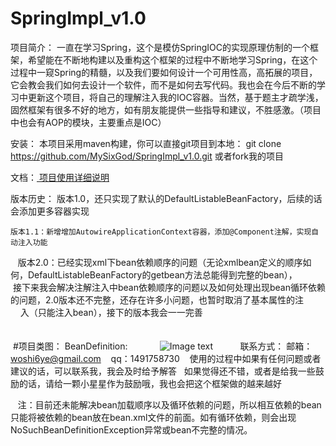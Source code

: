 # SpringImpl_v1.0

项目简介：
    一直在学习Spring，这个是模仿SpringIOC的实现原理仿制的一个框架，希望能在不断地构建以及重构这个框架的过程中不断地学习Spring，在这个过程中一窥Spring的精髓，以及我们要如何设计一个可用性高，高拓展的项目，它会教会我们如何去设计一个软件，而不是如何去写代码。我也会在今后不断的学习中更新这个项目，将自己的理解注入我的IOC容器。当然，基于题主才疏学浅，固然框架有很多不好的地方，如有朋友能提供一些指导和建议，不胜感激。（项目中也会有AOP的模块，主要重点是IOC）


安装：
    本项目采用maven构建，你可以直接git项目到本地：
    git clone https://github.com/MySixGod/SpringImpl_v1.0.git
    或者fork我的项目


文档：<a href="https://github.com/MySixGod/SpringImpl_v1.0/wiki/%E9%A1%B9%E7%9B%AE%E7%9A%84%E8%AF%A6%E7%BB%86%E4%BD%BF%E7%94%A8%E8%AF%B4%E6%98%8E">
项目使用详细说明</a>

版本历史：
    版本1.0，还只实现了默认的DefaultListableBeanFactory，后续的话会添加更多容器实现
    
    版本1.1：新增增加AutowireApplicationContext容器，添加@Component注解，实现自动注入功能
    
    版本2.0：已经实现xml下bean依赖顺序的问题（无论xmlbean定义的顺序如何，DefaultListableBeanFactory的getbean方法总能得到完整的bean），
            接下来我会解决注解注入中bean依赖顺序的问题以及如何处理出现bean循环依赖的问题，2.0版本还不完整，还存在许多小问题，也暂时取消了基本属性的注             入（只能注入bean），接下的版本我会一一完善
            <br>
            <br>
            <br>
             #项目类图：
            BeanDefinition:
            <img url="https://github.com/MySixGod/SpringImpl_v2.0/blob/property/ModelGoonImage/BeanDefinition.png"/>
            ![Image text]( https://github.com/MySixGod/SpringImpl_v2.0/blob/property/ModelGoonImage/BeanDefinition.png)
          
联系方式：
    邮箱：woshi6ye@gmail.com
    qq：1491758730
    使用的过程中如果有任何问题或者建议的话，可以联系我，我会及时给予解答
    如果觉得还不错，或者是给我一些鼓励的话，请给一颗小星星作为鼓励哦，我也会把这个框架做的越来越好
    
    注：目前还未能解决bean加载顺序以及循环依赖的问题，所以相互依赖的bean只能将被依赖的bean放在bean.xml文件的前面。如有循环依赖，则会出现
    NoSuchBeanDefinitionException异常或bean不完整的情况。

